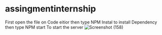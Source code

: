# assingmentinternship
First open the file on Code eitior 
then type NPM Instal to install Dependency 
then type NPM start To start the server
![Screenshot (158)](https://github.com/Rishabhraj0212/assingmentinternship/assets/101053075/9d1b326f-30ec-4265-b094-cdd84f8481a4)
